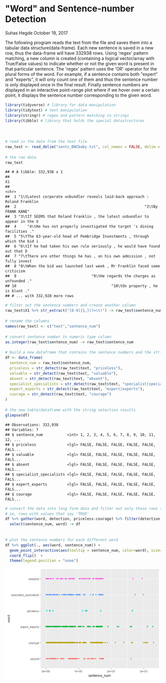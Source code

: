 "Word" and Sentence-number Detection
================
Suhas Hegde
October 19, 2017

The following program reads the text from the file and saves them into a tabular data structure(data-frame). Each new sentence is saved in a new row, thus the data-frame will have 332938 rows. Using 'regex' pattern matching, a new column is created (containing a logical vector/array with True/False values) to indicate whether or not the given word is present in that particular sentence. The 'regex' pattern uses the 'OR' operator for the plural forms of the word. For example, if a sentence contains both "expert" and "experts", it will only count one of them and thus the sentence number is only displayed once in the final result. Finally sentence numbers are displayed in an interactive point-range plot where if we hover over a certain point, it displays the sentence number corresponding to the given word.

``` r
library(tidyverse) # library for data manipulation
library(tidytext) # text manipulation
library(stringr) # regex and pattern matching in strings
library(tibble) # library that holds the special datastructures



# read in the data from the text file
raw_text <- read_delim("sents_BNCbaby.txt", col_names = FALSE, delim = "\n")

# the raw data 
raw_text
```

    ## # A tibble: 332,938 x 1
    ##                                                                             X1
    ##                                                                          <chr>
    ##  1 "1\tLatest corporate unbundler reveals laid-back approach : Roland Franklin
    ##  2                                                          "2\tBy FRANK KANE"
    ##  3 "3\tIT SEEMS that Roland Franklin , the latest unbundler to appear in the U
    ##  4     "4\tHe has not properly investigated the target 's dining facilities ."
    ##  5 "5\tThe 63-year-old head of Pembridge Investments , through which the bid i
    ##  6 "6\tIf he had taken his own rule seriously , he would have found out that D
    ##  7 "7\tThere are other things he has , on his own admission , not fully invest
    ##  8 "8\tWhen the bid was launched last week , Mr Franklin faced some criticism 
    ##  9                                  "9\tHe regards the charges as unfounded ."
    ## 10                                           "10\tOn property , he is blunt ."
    ## # ... with 332,928 more rows

``` r
# filter out the sentence numbers and create another column
raw_text$X1 %>% str_extract("[0-9]{1,}(?=\t)") -> raw_text$sentence_num

# rename the columns
names(raw_text) <- c("text","sentence_num")

# convert sentence number to numeric type column
as.integer(raw_text$sentence_num) -> raw_text$sentence_num

# build a new dataframe that contains the sentence numbers and the string detection result  for each word
df <- data_frame(
  sentence_num = raw_text$sentence_num,
  priceless = str_detect(raw_text$text, "priceless"),
  valuable = str_detect(raw_text$text, "valuable"),
  absent = str_detect(raw_text$text, "absent"),
  specialist_specialists = str_detect(raw_text$text, "specialist|specialists"),
  expert_experts = str_detect(raw_text$text, "expert|experts"),
  courage = str_detect(raw_text$text, "courage")
)

# the new table/dataframe with the string setection results
glimpse(df)
```

    ## Observations: 332,938
    ## Variables: 7
    ## $ sentence_num           <int> 1, 2, 3, 4, 5, 6, 7, 8, 9, 10, 11, 12, ...
    ## $ priceless              <lgl> FALSE, FALSE, FALSE, FALSE, FALSE, FALS...
    ## $ valuable               <lgl> FALSE, FALSE, FALSE, FALSE, FALSE, FALS...
    ## $ absent                 <lgl> FALSE, FALSE, FALSE, FALSE, FALSE, FALS...
    ## $ specialist_specialists <lgl> FALSE, FALSE, FALSE, FALSE, FALSE, FALS...
    ## $ expert_experts         <lgl> FALSE, FALSE, FALSE, FALSE, FALSE, FALS...
    ## $ courage                <lgl> FALSE, FALSE, FALSE, FALSE, FALSE, FALS...

``` r
# convert the data into long form data and filter out only those rows that contain actual detection,
# ie, rows with values that say 'TRUE'
df %>% gather(word, detection, priceless:courage) %>% filter(detection == TRUE) %>%
  select(sentence_num, word) -> df


# plot the sentence numbers for each different word
df %>% ggplot(., aes(word, sentence_num)) +
  geom_point_interactive(aes(tooltip = sentence_num, color=word), size=1.75, alpha = .75) +
  coord_flip()  +
  theme(legend.position = "none") 
```

![](README_files/figure-markdown_github-ascii_identifiers/unnamed-chunk-1-1.png)
